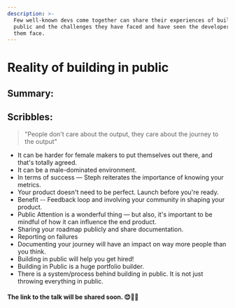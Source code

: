 ```yaml
---
description: >-
  Few well-known devs come together can share their experiences of building in
  public and the challenges they have faced and have seen the developers around
  them face.
---
```


# Reality of building in public

## Summary:









## Scribbles: 

> "People don't care about the output, they care about the journey to the output"

* It can be harder for female makers to put themselves out there, and that's totally agreed.
* It can be a male-dominated environment.
* In terms of success — Steph reiterates the importance of knowing your metrics.
* Your product doesn't need to be perfect. Launch before you're ready.
* Benefit -- Feedback loop and involving your community in shaping your product.
* Public Attention is a wonderful thing — but also, it's important to be mindful of how it can influence the end product.
* Sharing your roadmap publicly and share documentation.
* Reporting on failures
* Documenting your journey will have an impact on way more people than you think.
* Building in public will help you get hired!
* Building in Public is a huge portfolio builder.
* There is a system/process behind building in public. It is not just throwing everything in public.





#### The link to the talk will be shared soon. 😊👋🏼



